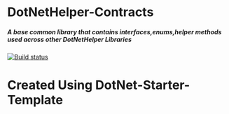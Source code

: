 # DotNetHelper-Contracts
##### A base common library that contains interfaces,enums,helper methods used across other DotNetHelper Libraries

[![Build status](https://ci.appveyor.com/api/projects/status/s0pohwrx6clu0aif?svg=true)](https://ci.appveyor.com/project/TheMofaDe/dotnethelper-contracts)

##
##
# Created Using DotNet-Starter-Template 
